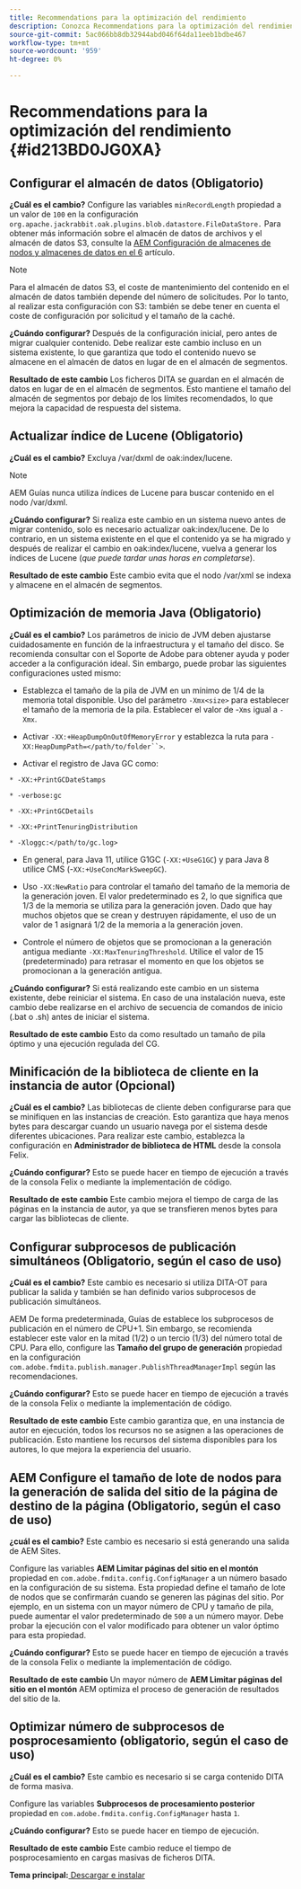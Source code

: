 ```yaml
---
title: Recommendations para la optimización del rendimiento
description: Conozca Recommendations para la optimización del rendimiento
source-git-commit: 5ac066bb8db32944abd046f64da11eeb1bdbe467
workflow-type: tm+mt
source-wordcount: '959'
ht-degree: 0%

---
```



# Recommendations para la optimización del rendimiento {#id213BD0JG0XA}

## Configurar el almacén de datos \(Obligatorio\)

**¿Cuál es el cambio?**
Configure las variables `minRecordLength` propiedad a un valor de `100` en la configuración `org.apache.jackrabbit.oak.plugins.blob.datastore.FileDataStore.` Para obtener más información sobre el almacén de datos de archivos y el almacén de datos S3, consulte la [AEM Configuración de almacenes de nodos y almacenes de datos en el 6](https://helpx.adobe.com/experience-manager/6-5/sites/deploying/using/data-store-config.html) artículo.

>[!NOTE]
>
> Para el almacén de datos S3, el coste de mantenimiento del contenido en el almacén de datos también depende del número de solicitudes. Por lo tanto, al realizar esta configuración con S3: también se debe tener en cuenta el coste de configuración por solicitud y el tamaño de la caché.

**¿Cuándo configurar?**
Después de la configuración inicial, pero antes de migrar cualquier contenido. Debe realizar este cambio incluso en un sistema existente, lo que garantiza que todo el contenido nuevo se almacene en el almacén de datos en lugar de en el almacén de segmentos.

**Resultado de este cambio**
Los ficheros DITA se guardan en el almacén de datos en lugar de en el almacén de segmentos. Esto mantiene el tamaño del almacén de segmentos por debajo de los límites recomendados, lo que mejora la capacidad de respuesta del sistema.

## Actualizar índice de Lucene \(Obligatorio\)

**¿Cuál es el cambio?**
Excluya /var/dxml de oak:index/lucene.

>[!NOTE]
>
> AEM Guías nunca utiliza índices de Lucene para buscar contenido en el nodo /var/dxml.

**¿Cuándo configurar?**
Si realiza este cambio en un sistema nuevo antes de migrar contenido, solo es necesario actualizar oak:index/lucene. De lo contrario, en un sistema existente en el que el contenido ya se ha migrado y después de realizar el cambio en oak:index/lucene, vuelva a generar los índices de Lucene \(*que puede tardar unas horas en completarse*\).

**Resultado de este cambio**
Este cambio evita que el nodo /var/xml se indexa y almacene en el almacén de segmentos.

## Optimización de memoria Java \(Obligatorio\)

**¿Cuál es el cambio?**
Los parámetros de inicio de JVM deben ajustarse cuidadosamente en función de la infraestructura y el tamaño del disco. Se recomienda consultar con el Soporte de Adobe para obtener ayuda y poder acceder a la configuración ideal. Sin embargo, puede probar las siguientes configuraciones usted mismo:

- Establezca el tamaño de la pila de JVM en un mínimo de 1/4 de la memoria total disponible. Uso del parámetro `-Xmx<size>` para establecer el tamaño de la memoria de la pila. Establecer el valor de -`Xms` igual a `-Xmx`.

- Activar `-XX:+HeapDumpOnOutOfMemoryError` y establezca la ruta para `-XX:HeapDumpPath=</path/to/folder``>`.

- Activar el registro de Java GC como:

`* -XX:+PrintGCDateStamps`

`* -verbose:gc`

`* -XX:+PrintGCDetails`

`* -XX:+PrintTenuringDistribution`

`* -Xloggc:</path/to/gc.log>`

- En general, para Java 11, utilice G1GC \(`-XX:+UseG1GC`\) y para Java 8 utilice CMS \(-`XX:+UseConcMarkSweepGC`\).

- Uso `-XX:NewRatio` para controlar el tamaño del tamaño de la memoria de la generación joven. El valor predeterminado es 2, lo que significa que 1/3 de la memoria se utiliza para la generación joven. Dado que hay muchos objetos que se crean y destruyen rápidamente, el uso de un valor de 1 asignará 1/2 de la memoria a la generación joven.

- Controle el número de objetos que se promocionan a la generación antigua mediante `-XX:MaxTenuringThreshold`. Utilice el valor de 15 \(predeterminado\) para retrasar el momento en que los objetos se promocionan a la generación antigua.

**¿Cuándo configurar?**
Si está realizando este cambio en un sistema existente, debe reiniciar el sistema. En caso de una instalación nueva, este cambio debe realizarse en el archivo de secuencia de comandos de inicio \(.bat o .sh\) antes de iniciar el sistema.

**Resultado de este cambio**
Esto da como resultado un tamaño de pila óptimo y una ejecución regulada del CG.

## Minificación de la biblioteca de cliente en la instancia de autor \(Opcional\)

**¿Cuál es el cambio?**
Las bibliotecas de cliente deben configurarse para que se minifiquen en las instancias de creación. Esto garantiza que haya menos bytes para descargar cuando un usuario navega por el sistema desde diferentes ubicaciones. Para realizar este cambio, establezca la configuración en **Administrador de biblioteca de HTML** desde la consola Felix.

**¿Cuándo configurar?**
Esto se puede hacer en tiempo de ejecución a través de la consola Felix o mediante la implementación de código.

**Resultado de este cambio**
Este cambio mejora el tiempo de carga de las páginas en la instancia de autor, ya que se transfieren menos bytes para cargar las bibliotecas de cliente.

## Configurar subprocesos de publicación simultáneos \(Obligatorio, según el caso de uso\)

**¿Cuál es el cambio?**
Este cambio es necesario si utiliza DITA-OT para publicar la salida y también se han definido varios subprocesos de publicación simultáneos.

AEM De forma predeterminada, Guías de establece los subprocesos de publicación en el número de CPU+1. Sin embargo, se recomienda establecer este valor en la mitad \(1/2\) o un tercio \(1/3\) del número total de CPU. Para ello, configure las **Tamaño del grupo de generación** propiedad en la configuración `com.adobe.fmdita.publish.manager.PublishThreadManagerImpl` según las recomendaciones.

**¿Cuándo configurar?**
Esto se puede hacer en tiempo de ejecución a través de la consola Felix o mediante la implementación de código.

**Resultado de este cambio**
Este cambio garantiza que, en una instancia de autor en ejecución, todos los recursos no se asignen a las operaciones de publicación. Esto mantiene los recursos del sistema disponibles para los autores, lo que mejora la experiencia del usuario.

## AEM Configure el tamaño de lote de nodos para la generación de salida del sitio de la página de destino de la página \(Obligatorio, según el caso de uso\)

**¿cuál es el cambio?**
Este cambio es necesario si está generando una salida de AEM Sites.

Configure las variables **AEM Limitar páginas del sitio en el montón** propiedad en `com.adobe.fmdita.config.ConfigManager` a un número basado en la configuración de su sistema. Esta propiedad define el tamaño de lote de nodos que se confirmarán cuando se generen las páginas del sitio. Por ejemplo, en un sistema con un mayor número de CPU y tamaño de pila, puede aumentar el valor predeterminado de `500` a un número mayor. Debe probar la ejecución con el valor modificado para obtener un valor óptimo para esta propiedad.

**¿Cuándo configurar?**
Esto se puede hacer en tiempo de ejecución a través de la consola Felix o mediante la implementación de código.

**Resultado de este cambio**
Un mayor número de **AEM Limitar páginas del sitio en el montón** AEM optimiza el proceso de generación de resultados del sitio de la.

## Optimizar número de subprocesos de posprocesamiento \(obligatorio, según el caso de uso\)

**¿Cuál es el cambio?**
Este cambio es necesario si se carga contenido DITA de forma masiva.

Configure las variables **Subprocesos de procesamiento posterior** propiedad en `com.adobe.fmdita.config.ConfigManager` hasta `1`.

**¿Cuándo configurar?**
Esto se puede hacer en tiempo de ejecución.

**Resultado de este cambio**
Este cambio reduce el tiempo de posprocesamiento en cargas masivas de ficheros DITA.

**Tema principal:**[ Descargar e instalar](download-install.md)

